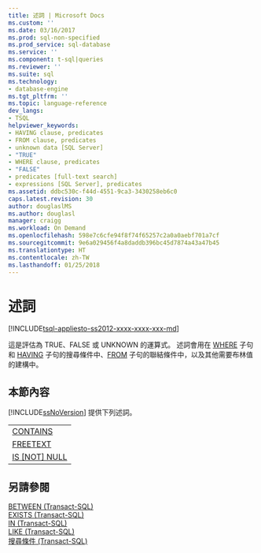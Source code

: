 ```yaml
---
title: 述詞 | Microsoft Docs
ms.custom: ''
ms.date: 03/16/2017
ms.prod: sql-non-specified
ms.prod_service: sql-database
ms.service: ''
ms.component: t-sql|queries
ms.reviewer: ''
ms.suite: sql
ms.technology:
- database-engine
ms.tgt_pltfrm: ''
ms.topic: language-reference
dev_langs:
- TSQL
helpviewer_keywords:
- HAVING clause, predicates
- FROM clause, predicates
- unknown data [SQL Server]
- "TRUE"
- WHERE clause, predicates
- "FALSE"
- predicates [full-text search]
- expressions [SQL Server], predicates
ms.assetid: ddbc530c-f44d-4551-9ca3-3430258eb6c0
caps.latest.revision: 30
author: douglaslMS
ms.author: douglasl
manager: craigg
ms.workload: On Demand
ms.openlocfilehash: 598e7c6cfe94f8f74f65257c2a0a0aebf701a7cf
ms.sourcegitcommit: 9e6a029456f4a8daddb396bc45d7874a43a47b45
ms.translationtype: HT
ms.contentlocale: zh-TW
ms.lasthandoff: 01/25/2018
---
```

# <a name="predicates"></a>述詞
[!INCLUDE[tsql-appliesto-ss2012-xxxx-xxxx-xxx-md](../../includes/tsql-appliesto-ss2012-xxxx-xxxx-xxx-md.md)]

  這是評估為 TRUE、FALSE 或 UNKNOWN 的運算式。 述詞會用在 [WHERE](../../t-sql/queries/where-transact-sql.md) 子句和 [HAVING](../../t-sql/queries/select-having-transact-sql.md) 子句的搜尋條件中、[FROM](../../t-sql/queries/from-transact-sql.md) 子句的聯結條件中，以及其他需要布林值的建構中。  
  
## <a name="in-this-section"></a>本節內容  
 [!INCLUDE[ssNoVersion](../../includes/ssnoversion-md.md)] 提供下列述詞。  
  
||  
|-|  
|[CONTAINS](../../t-sql/queries/contains-transact-sql.md)|  
|[FREETEXT](../../t-sql/queries/freetext-transact-sql.md)|  
|[IS &#91;NOT&#93; NULL](../../t-sql/queries/is-null-transact-sql.md)|  
  
## <a name="see-also"></a>另請參閱  
 [BETWEEN &#40;Transact-SQL&#41;](../../t-sql/language-elements/between-transact-sql.md)   
 [EXISTS &#40;Transact-SQL&#41;](../../t-sql/language-elements/exists-transact-sql.md)   
 [IN &#40;Transact-SQL&#41;](../../t-sql/language-elements/in-transact-sql.md)   
 [LIKE &#40;Transact-SQL&#41;](../../t-sql/language-elements/like-transact-sql.md)   
 [搜尋條件 &#40;Transact-SQL&#41;](../../t-sql/queries/search-condition-transact-sql.md)  
  
  
